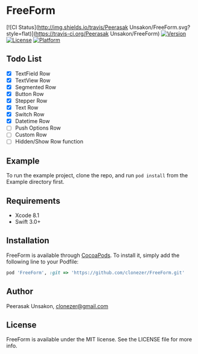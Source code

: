 # FreeForm

[![CI Status](http://img.shields.io/travis/Peerasak Unsakon/FreeForm.svg?style=flat)](https://travis-ci.org/Peerasak Unsakon/FreeForm)
[![Version](https://img.shields.io/cocoapods/v/FreeForm.svg?style=flat)](http://cocoapods.org/pods/FreeForm)
[![License](https://img.shields.io/cocoapods/l/FreeForm.svg?style=flat)](http://cocoapods.org/pods/FreeForm)
[![Platform](https://img.shields.io/cocoapods/p/FreeForm.svg?style=flat)](http://cocoapods.org/pods/FreeForm)

## Todo List
- [X] TextField Row
- [X] TextView Row 
- [X] Segmented Row
- [X] Button Row
- [X] Stepper Row
- [X] Text Row
- [X] Switch Row
- [X] Datetime Row
- [ ] Push Options Row
- [ ] Custom Row
- [ ] Hidden/Show Row function

## Example

To run the example project, clone the repo, and run `pod install` from the Example directory first.

## Requirements
- Xcode 8.1
- Swift 3.0+

## Installation

FreeForm is available through [CocoaPods](http://cocoapods.org). To install
it, simply add the following line to your Podfile:

```ruby
pod 'FreeForm', :git => 'https://github.com/clonezer/FreeForm.git'
```

## Author

Peerasak Unsakon, clonezer@gmail.com

## License

FreeForm is available under the MIT license. See the LICENSE file for more info.
